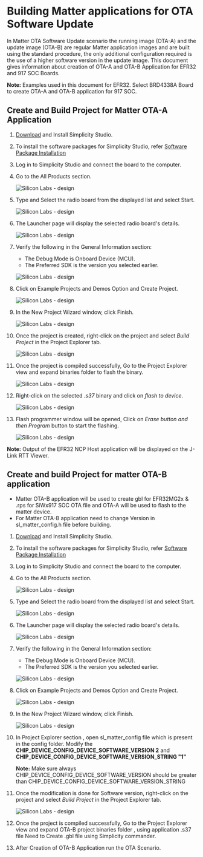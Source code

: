 # Building Matter applications for OTA Software Update

In Matter OTA Software Update scenario the running image (OTA-A) and the update image (OTA-B) are regular Matter application images and are built using the standard procedure, the only additional configuration required is the use of a higher software version in the update image. This document gives information about creation of OTA-A and OTA-B Application for EFR32 and 917 SOC Boards.

**Note:** Examples used in this document for EFR32. Select BRD4338A Board to create OTA-A and OTA-B application for 917 SOC.

## Create and Build Project for Matter OTA-A Application

1. [Download](https://www.silabs.com/developers/simplicity-studio) and Install Simplicity Studio.
  
2. To install the software packages for Simplicity Studio, refer  [Software Package Installation](/matter/<docspace-docleaf-version>/matter-wifi-getting-started-example/software-installation#installation-of-software-packages)

3. Log in to Simplicity Studio and connect the board to the computer.

4. Go to the All Products section.
  
   ![Silicon Labs - design](./images/all-products-selection.png)

5. Type and Select the radio board from the displayed list and select Start.
  
   ![Silicon Labs - design](./images/select-efx-board.png)

6. The Launcher page will display the selected radio board's details.
  
   ![Silicon Labs - design](./images/overview-tab-efx32.png)

7. Verify the following in the General Information section:
   - The Debug Mode is Onboard Device (MCU).
   - The Preferred SDK is the version you selected earlier.
  
   ![Silicon Labs - design](./images/create-project-verify-efx-general-information.png)

8. Click on Example Projects and Demos Option and Create Project.
  
   ![Silicon Labs - design](./images/create-project-select-efx-example.png)

9. In the New Project Wizard window, click Finish.
  
   ![Silicon Labs - design](./images/create-project-click-finish.png)

10. Once the project is created, right-click on the project and select *Build Project* in the Project Explorer tab.
  
    ![Silicon Labs - design](./images/project-created-efx32.png)

11. Once the project is compiled successfully, Go to the Project Explorer view and expand binaries folder to flash the binary.
  
    ![Silicon Labs - design](./images/select-binary-to-flash-efx32.png)

12. Right-click on the selected *.s37* binary and click on *flash to device*.
  
    ![Silicon Labs - design](./images/SiWx917-soc-flash-todevice.png)

13. Flash programmer window will be opened, Click on *Erase button and then Program* button to start the flashing.
  
    ![Silicon Labs - design](./images/flash-binary-to-efx32-device.png)

**Note:** Output of the EFR32 NCP Host application will be displayed on the J-Link RTT Viewer.

## Create and build Project for matter OTA-B application

- Matter OTA-B application will be used to create gbl for EFR32MG2x & .rps for SiWx917 SOC OTA file and OTA-A will be used to flash to the matter device.
- For Matter OTA-B application need to change Version in sl_matter_config.h file before building.

1. [Download](https://www.silabs.com/developers/simplicity-studio) and Install Simplicity Studio.
  
2. To install the software packages for Simplicity Studio, refer  [Software Package Installation](/matter/<docspace-docleaf-version>/software-installation.md#installation-of-software-packages)

3. Log in to Simplicity Studio and connect the board to the computer.

4. Go to the All Products section.
  
   ![Silicon Labs - design](./images/all-products-selection.png)

5. Type and Select the radio board from the displayed list and select Start.
  
   ![Silicon Labs - design](./images/select-efx-board.png)

6. The Launcher page will display the selected radio board's details.
  
   ![Silicon Labs - design](./images/overview-tab-efx32.png)

7. Verify the following in the General Information section:
   - The Debug Mode is Onboard Device (MCU).
   - The Preferred SDK is the version you selected earlier.
  
   ![Silicon Labs - design](./images/create-project-verify-efx-general-information.png)

8. Click on Example Projects and Demos Option and Create Project.
  
   ![Silicon Labs - design](./images/create-project-select-efx-example.png)

9. In the New Project Wizard window, click Finish.
  
   ![Silicon Labs - design](./images/create-project-click-finish.png)

10. In Project Explorer section , open sl_matter_config file which is present in the config folder. Modify the **CHIP_DEVICE_CONFIG_DEVICE_SOFTWARE_VERSION 2** and **CHIP_DEVICE_CONFIG_DEVICE_SOFTWARE_VERSION_STRING "1"**

    **Note:**
        Make sure always CHIP_DEVICE_CONFIG_DEVICE_SOFTWARE_VERSION should be greater than CHIP_DEVICE_CONFIG_DEVICE_SOFTWARE_VERSION_STRING

11. Once the modification is done for Software version, right-click on the project and select *Build Project* in the Project Explorer tab.
  
    ![Silicon Labs - design](./images/project-created-efx32.png)

12. Once the project is compiled successfully, Go to the Project Explorer view and expand OTA-B project binaries folder , using application .s37 file Need to Create .gbl file using Simplicity commander.

13. After Creation of OTA-B Application run the OTA Scenario.
